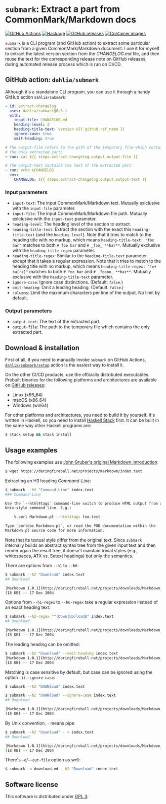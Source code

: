 `submark`: Extract a part from CommonMark/Markdown docs
=======================================================

[![GitHub Actions][gh-actions-badge]][gh-actions]
[![Hackage][hackage-badge]][hackage]
[![GitHub releases][gh-downloads-badge]][GitHub releases]
[![Container images][gh-containers-badge]][gh-containers]

`submark` is a CLI program (and GitHub action) to extract some particular
section from a given CommonMark/Markdown document.  I use it for myself to
extract the latest version section from the *CHANGELOG.md* file, and then reuse
the text for the corresponding release note on GitHub releases, during automated
release process which is run on CI/CD.

[gh-actions-badge]: https://github.com/dahlia/submark/actions/workflows/build.yaml/badge.svg
[gh-actions]: https://github.com/dahlia/submark/actions/workflows/build.yaml
[hackage-badge]: https://img.shields.io/hackage/v/submark.svg
[hackage]: https://hackage.haskell.org/package/submark
[gh-downloads-badge]: https://img.shields.io/github/downloads/dahlia/submark/total
[gh-containers-badge]: https://img.shields.io/github/v/tag/dahlia/submark?color=blue&label=container&logo=docker&sort=semver
[gh-containers]: https://github.com/dahlia/submark/pkgs/container/submark


GitHub action: `dahlia/submark`
-------------------------------

Although it's a standalone CLI program, you can use it through a handy GitHub
action `dahlia/submark`:

~~~ yaml
- id: extract-changelog
  uses: dahlia/submark@0.3.1
  with:
    input-file: CHANGELOG.md
    heading-level: 2
    heading-title-text: version ${{ github.ref_name }}
    ignore-case: true
    omit-heading: true

# The output-file refers to the path of the temporary file which contains
# the only extracted part:
- run: cat ${{ steps.extract-changelog.output.output-file }}

# The output-text contains the text of the extracted part.
- run: echo $CHANGELOG
  env:
    CHANGELOG: ${{ steps.extract-changelog.output.output-text }}
~~~

### Input parameters

 -  `input-text`:  The input CommonMark/Markdown text.  Mutually exlclusive with
    the `input-file` parameter.
 -  `input-file`:  The input CommonMark/Markdown file path.  Mutually exlclusive
    with the `input-text` parameter.
 -  `heading-level`:  The heading level of the section to extract.
 -  `heading-title-text`:  Extract the section with the exact this
    `heading-title-text` (and the `heading-level`).  Note that it tries to match
    to the heading title with no markup, which means `heading-title-text:
    "foo bar"` matches to both `# foo bar` and `# _foo_ **bar**`.  Mutually
    exclusive with the `heading-title-regex` parameter.
 -  `heading-title-regex`:  Similar to the `heading-title-text` parameter except
    that it takes a regular expression.  Note that it tries to match to
    the heading title with no markup, which means `heading-title-regex:
    "fo+ ba[rz]"` matches to both `# foo bar` and `# _foooo_ **baz**`.
    Mutually exclusive with the `heading-title-text` parameter.
 -  `ignore-case`:  Ignore case distinctions.  (Default: `false`.)
 -  `omit-heading`:  Omit a leading heading.  (Default: `false`.)
 -  `columns`:  Limit the maximum characters per line of the output.
    No limit by default.

### Output parameters

 -  `output-text`:  The text of the extracted part.
 -  `output-file`:  The path to the temporary file which contains the only
    extracted part.


Download & installation
-----------------------

First of all, if you need to manually invoke `submark` on GitHub Actions,
[`dahlia/submark/setup`](./setup/) action is the easiest way to install it.

On the other CI/CD products, use the officially distributed executables.
Prebuilt binaries for the following platforms and architectures are available on
[GitHub releases]:

 -  Linux (x86_64)
 -  macOS (x86_64)
 -  Windows (win64)

For other platforms and architectures, you need to build it by yourself.
It's written in Haskell, so you need to install [Haskell Stack] first.
It can be built in the same way other Haskell programs are:

~~~~~~~~ bash
$ stack setup && stack install
~~~~~~~~

[GitHub releases]: https://github.com/dahlia/submark/releases
[Haskell Stack]: https://haskellstack.org/


Usage examples
--------------

The following examples use [John Gruber's original Markdown introduction][1]:

~~~~~~~~ bash
$ wget https://daringfireball.net/projects/markdown/index.text
~~~~~~~~

Extracting an H3 heading *Command-Line*:

~~~~~~~~ bash
$ submark --h3 "Command-Line" index.text
### Command-Line

Use the `--html4tags` command-line switch to produce HTML output from a
Unix-style command line. E.g.:

    % perl Markdown.pl --html4tags foo.text

Type `perldoc Markdown.pl`, or read the POD documentation within the
Markdown.pl source code for more information.
~~~~~~~~

Note that its textual style differ from the original text.
Since ``submark`` internally builds an abstract syntax tree from the given input
text and then render again the result tree, it doesn't maintain trivial styles
(e.g., whitespaces, ATX vs. Setext headings) but only the semantics.

There are options from `--h1` to `--h6`:

~~~~~~~~ bash
$ submark --h2 "Download" index.text
## Download

[Markdown 1.0.1](http://daringfireball.net/projects/downloads/Markdown_1.0.1.zip)
(18 KB) -- 17 Dec 2004
~~~~~~~~

Options from `--h1-regex` to `--h6-regex` take a regular expression instead of
an exact heading text:

~~~~~~~~ bash
$ submark --h2-regex "^(Down|Up)load$" index.text
## Download

[Markdown 1.0.1](http://daringfireball.net/projects/downloads/Markdown_1.0.1.zip)
(18 KB) -- 17 Dec 2004
~~~~~~~~

The leading heading can be omitted:

~~~~~~~~ bash
$ submark --h2 "Download" --omit-heading index.text
[Markdown 1.0.1](http://daringfireball.net/projects/downloads/Markdown_1.0.1.zip)
(18 KB) -- 17 Dec 2004
~~~~~~~~

Matching is case sensitive by default, but case can be ignored using the option
`-i`/`--ignore-case`:

~~~~~~~~ bash
$ submark --h2 "DOWNload" index.text

$ submark --h2 "DOWNload" --ignore-case index.text
## Download

[Markdown 1.0.1](http://daringfireball.net/projects/downloads/Markdown_1.0.1.zip)
(18 KB) -- 17 Dec 2004
~~~~~~~~

By Unix convention, `-` means pipe:

~~~~~~~~ bash
$ submark --h2 "Download" - < index.text
## Download

[Markdown 1.0.1](http://daringfireball.net/projects/downloads/Markdown_1.0.1.zip)
(18 KB) -- 17 Dec 2004
~~~~~~~~

There's `-o`/`--out-file` option as well:

~~~~~~~~ bash
$ submark -o download.md --h2 "Download" index.text
~~~~~~~~

[1]: https://daringfireball.net/projects/markdown/index.text


Software license
----------------

This software is distributed under [GPL 3].

[GPL 3]: https://www.gnu.org/licenses/gpl-3.0.html
